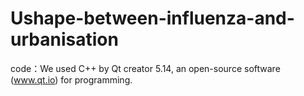 # Ushape-between-influenza-and-urbanisation
code：We used C++ by Qt creator 5.14, an open-source software (www.qt.io) for programming. 
